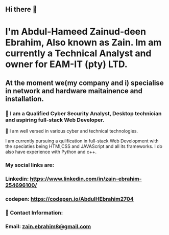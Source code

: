 ## Hi there 👋

# I'm Abdul-Hameed Zainud-deen Ebrahim, Also known as Zain. Im am currently a Technical Analyst and owner for EAM-IT (pty) LTD.
## At the moment we(my company and i) specialise in network and hardware maitainence and installation.

### 🔭 I am a Qualified Cyber Security Analyst, Desktop technician and aspiring full-stack Web Developer.
 👯 I am well versed in various cyber and technical technologies. 


I am currently pursuing a qulification in full-stack Web Development with the speciaties being HTMl,CSS and JAVAScript and all its frameworks. I do also have experience with Python and c++.
### My social links are:
### Linkedin: https://www.linkedin.com/in/zain-ebrahim-254696100/
### codepen: https://codepen.io/AbdulHEbrahim2704

### 💬 Contact Information:
### Email: zain.ebrahim8@gmail.com

<!--
**AbdulH0423/AbdulH0423** is a ✨ _special_ ✨ repository because its `README.md` (this file) appears on your GitHub profile.

Here are some ideas to get you started:

- 🔭 I’m currently working on ...
- 🌱 I’m currently learning ...
- 👯 I’m looking to collaborate on ...
- 🤔 I’m looking for help with ...
- 💬 Ask me about ...
- 📫 How to reach me: ...
- 😄 Pronouns: ...
- ⚡ Fun fact: ...
-->
